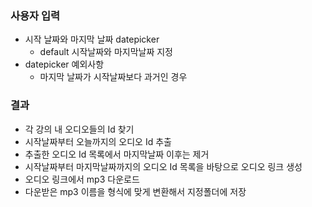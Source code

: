 ### 사용자 입력
- 시작 날짜와 마지막 날짜 datepicker
  - default 시작날짜와 마지막날짜 지정
- datepicker 예외사항
  - 마지막 날짜가 시작날짜보다 과거인 경우

### 결과
- 각 강의 내 오디오들의 Id 찾기
- 시작날짜부터 오늘까지의 오디오 Id 추출
- 추출한 오디오 Id 목록에서 마지막날짜 이후는 제거
- 시작날짜부터 마지막날짜까지의 오디오 Id 목록을 바탕으로 오디오 링크 생성
- 오디오 링크에서 mp3 다운로드
- 다운받은 mp3 이름을 형식에 맞게 변환해서 지정폴더에 저장
